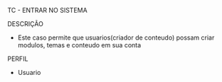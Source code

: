 TC - ENTRAR NO SISTEMA

DESCRIÇÃO
  - Este caso permite que usuarios(criador de conteudo) possam criar modulos, temas e conteudo em sua conta

PERFIL
  - Usuario

